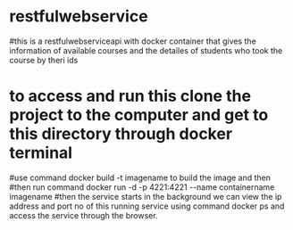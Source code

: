 # restfulwebservice
#this is a restfulwebserviceapi with docker container that gives the information of available courses and the detailes of students who took the course by theri ids
# to access and run this clone the project to the computer and get to this directory through docker terminal
#use command docker build -t imagename to build the image and then
#then run command docker run -d -p 4221:4221 --name containername imagename
#then the service starts in the background we can view the ip address and port no of this running service using 
  command docker ps and access the service through the browser.
